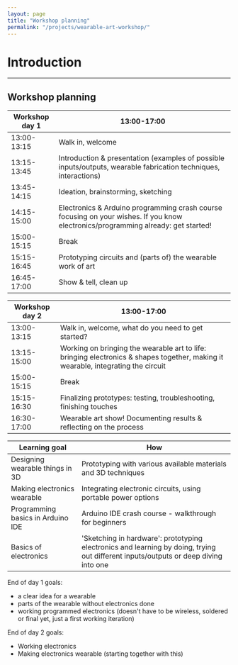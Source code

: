 ```yaml
---
layout: page
title: "Workshop planning"
permalink: "/projects/wearable-art-workshop/"
---
```


# Introduction

------------------------------------

## Workshop planning

Workshop day 1 | 13:00-17:00
--- | ---
13:00-13:15 | Walk in, welcome
13:15-13:45 | Introduction & presentation (examples of possible inputs/outputs, wearable fabrication techniques, interactions)
13:45-14:15 | Ideation, brainstorming, sketching
14:15-15:00 | Electronics & Arduino programming crash course focusing on your wishes. If you know electronics/programming already: get started!
15:00-15:15 | Break
15:15-16:45 | Prototyping circuits and (parts of) the wearable work of art
16:45-17:00 | Show & tell, clean up

Workshop day 2 | 13:00-17:00
--- | ---
13:00-13:15 | Walk in, welcome, what do you need to get started?
13:15-15:00 | Working on bringing the wearable art to life: bringing electronics & shapes together, making it wearable, integrating the circuit
15:00-15:15 | Break
15:15-16:30 | Finalizing prototypes: testing, troubleshooting, finishing touches 
16:30-17:00 | Wearable art show! Documenting results & reflecting on the process

Learning goal | How
--- | ---
Designing wearable things in 3D | Prototyping with various available materials and 3D techniques
Making electronics wearable | Integrating electronic circuits, using portable power options
Programming basics in Arduino IDE | Arduino IDE crash course - walkthrough for beginners
Basics of electronics | 'Sketching in hardware': prototyping electronics and learning by doing, trying out different inputs/outputs or deep diving into one


End of day 1 goals: 
- a clear idea for a wearable
- parts of the wearable without electronics done
- working programmed electronics (doesn't have to be wireless, soldered or final yet, just a first working iteration)  

End of day 2 goals:
- Working electronics
- Making electronics wearable (starting together with this)

